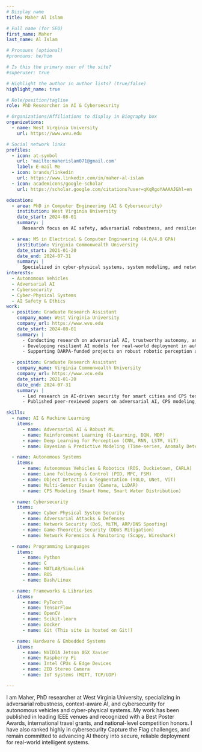 ```yaml
---
# Display name
title: Maher Al Islam

# Full name (for SEO)
first_name: Maher
last_name: Al Islam

# Pronouns (optional)
#pronouns: he/him

# Is this the primary user of the site?
#superuser: true

# Highlight the author in author lists? (true/false)
highlight_name: true

# Role/position/tagline
role: PhD Researcher in AI & Cybersecurity

# Organizations/Affiliations to display in Biography box
organizations:
  - name: West Virginia University
    url: https://www.wvu.edu

# Social network links
profiles:
  - icon: at-symbol
    url: 'mailto:maherislam071@gmail.com'
    label: E-mail Me
  - icon: brands/linkedin
    url: https://www.linkedin.com/in/maher-al-islam
  - icon: academicons/google-scholar
    url: https://scholar.google.com/citations?user=qKqRgoYAAAAJ&hl=en

education:
  - area: PhD in Computer Engineering (AI & Cybersecurity)
    institution: West Virginia University 
    date_start: 2024-08-01
    summary: |
      Research focus on AI safety, adversarial robustness, and resilient autonomy in autonomous vehicles and cyber-physical systems.  

  - area: MS in Electrical & Computer Engineering (4.0/4.0 GPA)
    institution: Virginia Commonwealth University
    date_start: 2021-01-20
    date_end: 2024-07-31
    summary: | 
      Specialized in cyber-physical systems, system modeling, and network security.  
interests:
  - Autonomous Vehicles 
  - Adversarial AI
  - Cybersecurity 
  - Cyber-Physical Systems
  - AI Safety & Ethics
work:
  - position: Graduate Research Assistant
    company_name: West Virginia University
    company_url: https://www.wvu.edu
    date_start: 2024-08-01
    summary: |
      - Conducting research on adversarial AI, trustworthy autonomy, and CPS security.  
      - Developing resilient AI models for real-world deployment in autonomous vehicles.  
      - Supporting DARPA-funded projects on robust robotic perception and cybersecurity (Duckietown platform).  

  - position: Graduate Research Assistant
    company_name: Virginia Commonwealth University
    company_url: https://www.vcu.edu
    date_start: 2021-01-20
    date_end: 2024-07-31
    summary: |
      - Led research in AI-driven security for smart cities and CPS testbeds (OpenCyberCity).  
      - Published peer-reviewed papers on adversarial AI, CPS modeling, smart IoT systems, and game-theoretic cybersecurity.  

skills:
  - name: AI & Machine Learning
    items:
      - name: Adversarial AI & Robust ML
      - name: Reinforcement Learning (Q-Learning, DQN, MDP)
      - name: Deep Learning for Perception (CNN, RNN, LSTM, ViT)
      - name: Bayesian & Predictive Modeling (Time-series, Anomaly Detection)

  - name: Autonomous Systems
    items:
      - name: Autonomous Vehicles & Robotics (ROS, Duckietown, CARLA)
      - name: Lane Following & Control (PID, MPC, FSM)
      - name: Object Detection & Segmentation (YOLO, UNet, ViT)
      - name: Multi-Sensor Fusion (Camera, LiDAR)
      - name: CPS Modeling (Smart Home, Smart Water Distribution)

  - name: Cybersecurity
    items:
      - name: Cyber-Physical System Security
      - name: Adversarial Attacks & Defenses
      - name: Network Security (DoS, MiTM, ARP/DNS Spoofing)
      - name: Game-Theoretic Security (DDoS Mitigation)
      - name: Network Forensics & Monitoring (Scapy, Wireshark)

  - name: Programming Languages
    items:
      - name: Python
      - name: C
      - name: MATLAB/Simulink
      - name: ROS
      - name: Bash/Linux

  - name: Frameworks & Libraries
    items:
      - name: PyTorch
      - name: TensorFlow
      - name: OpenCV
      - name: Scikit-learn
      - name: Docker
      - name: Git (This site is hosted on Git!)

  - name: Hardware & Embedded Systems
    items:
      - name: NVIDIA Jetson AGX Xavier
      - name: Raspberry Pi
      - name: Intel CPUs & Edge Devices
      - name: ZED Stereo Camera
      - name: IoT Systems (MQTT, TCP/UDP)

---
```


I am Maher, PhD researcher at West Virginia University, specializing in adversarial robustness, context-aware AI, and cybersecurity for autonomous vehicles and cyber-physical systems. My work has been published in leading IEEE venues and recognized with a Best Poster Awards, international travel grants, and national-level competition honors. I have also ranked highly in cybersecurity Capture the Flag challenges, and remain committed to advancing AI theory into secure, reliable deployment for real-world intelligent systems.
